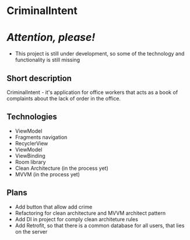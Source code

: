 # CriminalIntent

# *Attention, please!*

- This project is still under development, so some of the technology and functionality is still missing

## Short description

CriminalIntent - it's application for office workers that acts as a book of complaints about the lack of order in the office.

## Technologies

- ViewModel
- Fragments navigation
- RecyclerView
- ViewModel
- ViewBinding
- Room library
- Clean Architecture (in the process yet)
- MVVM (in the process yet)

## Plans

- Add button that allow add crime
- Refactoring for clean architecture and MVVM architect pattern
- Add DI in project for comply clean architeture rules
- Add Retrofit, so that there is a common database for all users, that lies on the server
